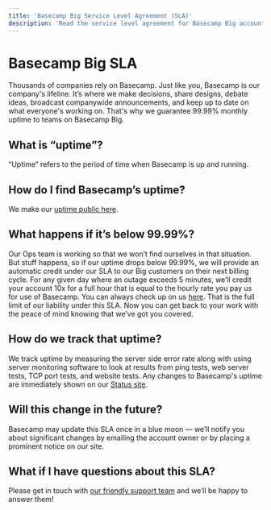 ```yaml
---
title: 'Basecamp Big Service Level Agreement (SLA)'
description: 'Read the service level agreement for Basecamp Big accounts.'
---
```


[support]: https://basecamp.com/support
[uptime]: https://www.37status.com/uptime
[status]: https://www.37status.com

# Basecamp Big SLA
Thousands of companies rely on Basecamp. Just like you, Basecamp is our company's lifeline. It’s where we make decisions, share designs, debate ideas, broadcast companywide announcements, and keep up to date on what everyone's working on. That's why we guarantee 99.99% monthly uptime to teams on Basecamp Big.

## What is “uptime”?
“Uptime” refers to the period of time when Basecamp is up and running.

## How do I find Basecamp’s uptime?
We make our [uptime public here][uptime].

## What happens if it’s below 99.99%?
Our Ops team is working so that we won’t find ourselves in that situation. But stuff happens, so if our uptime drops below 99.99%, we will provide an automatic credit under our SLA to our Big customers on their next billing cycle. For any given day where an outage exceeds 5 minutes, we’ll credit your account 10x for a full hour that is equal to the hourly rate you pay us for use of Basecamp.  You can always check up on us [here][uptime]. That is the full limit of our liability under this SLA. Now you can get back to your work with the peace of mind knowing that we’ve got you covered.

## How do we track that uptime?
We track uptime by measuring the server side error rate along with using server monitoring software to look at results from ping tests, web server tests, TCP port tests, and website tests. Any changes to Basecamp's uptime are immediately shown on our [Status site][status].

## Will this change in the future?
Basecamp may update this SLA once in a blue moon — we’ll notify you about significant changes by emailing the account owner or by placing a prominent notice on our site.

## What if I have questions about this SLA?
Please get in touch with [our friendly support team][support] and we’ll be happy to answer them!
